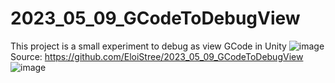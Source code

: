# 2023_05_09_GCodeToDebugView
This project is a small experiment to debug as view GCode in Unity
![image](https://github.com/EloiStree/2023_05_09_GCodeToDebugView/assets/20149493/4e1d05e0-181f-445c-bafc-d44610298640)
Source: https://github.com/EloiStree/2023_05_09_GCodeToDebugView
![image](https://github.com/EloiStree/ProjectsID/assets/20149493/17ebffd5-c28d-407f-93a7-44a89850afb9)
